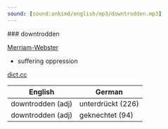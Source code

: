 ```yaml
---
sound: [sound:ankimd/english/mp3/downtrodden.mp3]
---
```


\### downtrodden

[Merriam-Webster](https://www.merriam-webster.com/dictionary/downtrodden)

- suffering oppression

[dict.cc](https://www.dict.cc/downtrodden)

| English        | German       |
| -------------- | ------------ |
| downtrodden (adj) | unterdrückt (226) |
| downtrodden (adj) | geknechtet (94) |

